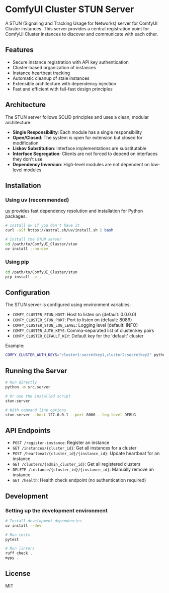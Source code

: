 # ComfyUI Cluster STUN Server

A STUN (Signaling and Tracking Usage for Networks) server for ComfyUI Cluster instances. This server provides a central registration point for ComfyUI Cluster instances to discover and communicate with each other.

## Features

- Secure instance registration with API key authentication
- Cluster-based organization of instances
- Instance heartbeat tracking
- Automatic cleanup of stale instances
- Extensible architecture with dependency injection
- Fast and efficient with fail-fast design principles

## Architecture

The STUN server follows SOLID principles and uses a clean, modular architecture:

- **Single Responsibility**: Each module has a single responsibility
- **Open/Closed**: The system is open for extension but closed for modification
- **Liskov Substitution**: Interface implementations are substitutable
- **Interface Segregation**: Clients are not forced to depend on interfaces they don't use
- **Dependency Inversion**: High-level modules are not dependent on low-level modules

## Installation

### Using uv (recommended)

[uv](https://github.com/astral-sh/uv) provides fast dependency resolution and installation for Python packages.

```bash
# Install uv if you don't have it
curl -sSf https://astral.sh/uv/install.sh | bash

# Install the STUN server
cd /path/to/ComfyUI_Cluster/stun
uv install --no-dev
```

### Using pip

```bash
cd /path/to/ComfyUI_Cluster/stun
pip install -e .
```

## Configuration

The STUN server is configured using environment variables:

- `COMFY_CLUSTER_STUN_HOST`: Host to listen on (default: 0.0.0.0)
- `COMFY_CLUSTER_STUN_PORT`: Port to listen on (default: 8089)
- `COMFY_CLUSTER_STUN_LOG_LEVEL`: Logging level (default: INFO)
- `COMFY_CLUSTER_AUTH_KEYS`: Comma-separated list of cluster:key pairs
- `COMFY_CLUSTER_DEFAULT_KEY`: Default key for the 'default' cluster

Example:

```bash
COMFY_CLUSTER_AUTH_KEYS="cluster1:secretkey1,cluster2:secretkey2" python -m src.server
```

## Running the Server

```bash
# Run directly
python -m src.server

# Or use the installed script
stun-server

# With command line options
stun-server --host 127.0.0.1 --port 8000 --log-level DEBUG
```

## API Endpoints

- `POST /register-instance`: Register an instance
- `GET /instances/{cluster_id}`: Get all instances for a cluster
- `POST /heartbeat/{cluster_id}/{instance_id}`: Update heartbeat for an instance
- `GET /clusters/{admin_cluster_id}`: Get all registered clusters
- `DELETE /instance/{cluster_id}/{instance_id}`: Manually remove an instance
- `GET /health`: Health check endpoint (no authentication required)

## Development

### Setting up the development environment

```bash
# Install development dependencies
uv install --dev

# Run tests
pytest

# Run linters
ruff check .
mypy .
```

## License

MIT